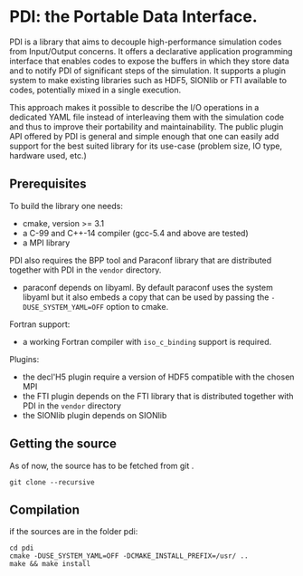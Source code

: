 # PDI: the Portable Data Interface.

PDI is a library that aims to decouple high-performance simulation codes from Input/Output concerns.
It offers a declarative application programming interface that enables codes to expose the buffers in which they store data and to notify PDI of significant steps of the simulation.
It supports a plugin system to make existing libraries such as HDF5, SIONlib or FTI available to codes, potentially mixed in a single execution.

This approach makes it possible to describe the I/O operations in a dedicated YAML file instead of interleaving them with the simulation code and thus to improve their portability and maintainability.
The public plugin API offered by PDI is general and simple enough that one can easily add support for the best suited library for its use-case (problem size, IO type, hardware used, etc.)


## Prerequisites

To build the library one needs:
  * cmake, version >= 3.1
  * a C-99 and C++-14 compiler (gcc-5.4 and above are tested)
  * a MPI library

PDI also requires the BPP tool and Paraconf library that are distributed together with PDI in the `vendor` directory.
  * paraconf depends on libyaml. By default paraconf uses the system libyaml but it also embeds a copy that can be used by passing the `-DUSE_SYSTEM_YAML=OFF` option to cmake.

Fortran support:
  * a working Fortran compiler with `iso_c_binding` support is required.

Plugins:
  * the decl'H5 plugin require a version of HDF5 compatible with the chosen MPI
  * the FTI plugin depends on the FTI library that is distributed together with PDI in the `vendor` directory
  * the SIONlib plugin depends on SIONlib

## Getting the source

As of now, the source has to be fetched from git .

```
git clone --recursive 
```

## Compilation

if the sources are in the folder pdi:

```
cd pdi
cmake -DUSE_SYSTEM_YAML=OFF -DCMAKE_INSTALL_PREFIX=/usr/ .. 
make && make install
```
